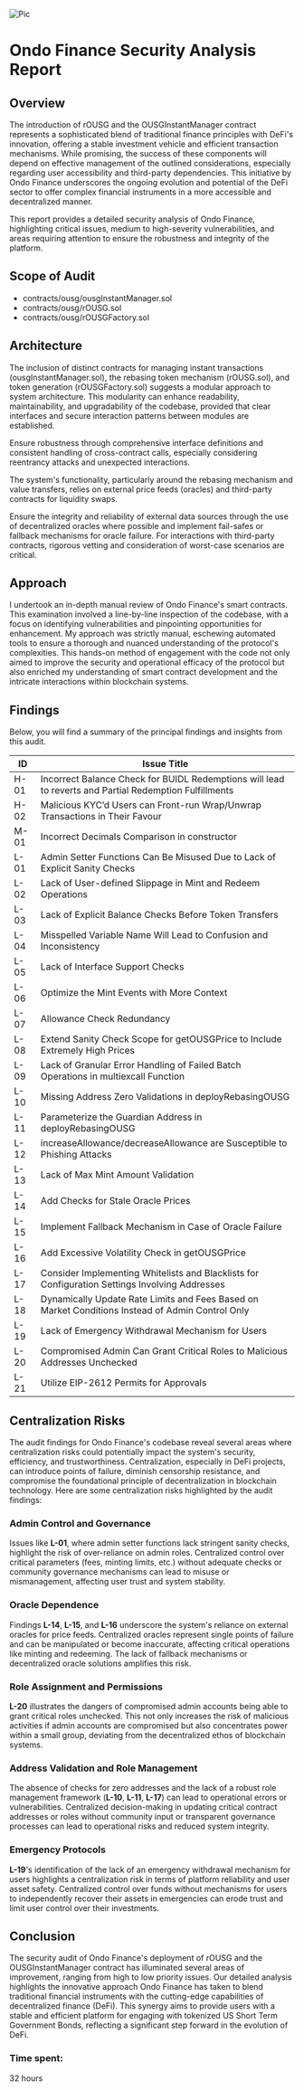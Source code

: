 ![Pic](https://code4rena.com/_next/image?url=https%3A%2F%2Fstorage.googleapis.com%2Fcdn-c4-uploads-v0%2Fuploads%2FV7zbmr544bm.0&w=256&q=75)

# Ondo Finance Security Analysis Report


## Overview

The introduction of rOUSG and the OUSGInstantManager contract represents a sophisticated blend of traditional finance principles with DeFi's innovation, offering a stable investment vehicle and efficient transaction mechanisms. While promising, the success of these components will depend on effective management of the outlined considerations, especially regarding user accessibility and third-party dependencies. This initiative by Ondo Finance underscores the ongoing evolution and potential of the DeFi sector to offer complex financial instruments in a more accessible and decentralized manner.

This report provides a detailed security analysis of Ondo Finance, highlighting critical issues, medium to high-severity vulnerabilities, and areas requiring attention to ensure the robustness and integrity of the platform. 



## Scope of Audit

- contracts/ousg/ousgInstantManager.sol
- contracts/ousg/rOUSG.sol
- contracts/ousg/rOUSGFactory.sol


## Architecture

The inclusion of distinct contracts for managing instant transactions (ousgInstantManager.sol), the rebasing token mechanism (rOUSG.sol), and token generation (rOUSGFactory.sol) suggests a modular approach to system architecture. This modularity can enhance readability, maintainability, and upgradability of the codebase, provided that clear interfaces and secure interaction patterns between modules are established.

Ensure robustness through comprehensive interface definitions and consistent handling of cross-contract calls, especially considering reentrancy attacks and unexpected interactions.

The system's functionality, particularly around the rebasing mechanism and value transfers, relies on external price feeds (oracles) and third-party contracts for liquidity swaps.

Ensure the integrity and reliability of external data sources through the use of decentralized oracles where possible and implement fail-safes or fallback mechanisms for oracle failure. For interactions with third-party contracts, rigorous vetting and consideration of worst-case scenarios are critical.


## Approach

I undertook an in-depth manual review of Ondo Finance's smart contracts. This examination involved a line-by-line inspection of the codebase, with a focus on identifying vulnerabilities and pinpointing opportunities for enhancement. My approach was strictly manual, eschewing automated tools to ensure a thorough and nuanced understanding of the protocol's complexities. This hands-on method of engagement with the code not only aimed to improve the security and operational efficacy of the protocol but also enriched my understanding of smart contract development and the intricate interactions within blockchain systems.

## Findings
Below, you will find a summary of the principal findings and insights from this audit.

| ID | Issue Title |
|----|-------------|
| H-01 | Incorrect Balance Check for BUIDL Redemptions will lead to reverts and Partial Redemption Fulfillments |
| H-02 | Malicious KYC’d Users can Front-run Wrap/Unwrap Transactions in Their Favour |
| M-01 | Incorrect Decimals Comparison in constructor |
| L-01 | Admin Setter Functions Can Be Misused Due to Lack of Explicit Sanity Checks |
| L-02 | Lack of User-defined Slippage in Mint and Redeem Operations |
| L-03 | Lack of Explicit Balance Checks Before Token Transfers |
| L-04 | Misspelled Variable Name Will Lead to Confusion and Inconsistency |
| L-05 | Lack of Interface Support Checks |
| L-06 | Optimize the Mint Events with More Context |
| L-07 | Allowance Check Redundancy |
| L-08 | Extend Sanity Check Scope for getOUSGPrice to Include Extremely High Prices |
| L-09 | Lack of Granular Error Handling of Failed Batch Operations in multiexcall Function |
| L-10 | Missing Address Zero Validations in deployRebasingOUSG |
| L-11 | Parameterize the Guardian Address in deployRebasingOUSG |
| L-12 | increaseAllowance/decreaseAllowance are Susceptible to Phishing Attacks |
| L-13 | Lack of Max Mint Amount Validation |
| L-14 | Add Checks for Stale Oracle Prices |
| L-15 | Implement Fallback Mechanism in Case of Oracle Failure |
| L-16 | Add Excessive Volatility Check in getOUSGPrice |
| L-17 | Consider Implementing Whitelists and Blacklists for Configuration Settings Involving Addresses |
| L-18 | Dynamically Update Rate Limits and Fees Based on Market Conditions Instead of Admin Control Only |
| L-19 | Lack of Emergency Withdrawal Mechanism for Users |
| L-20 | Compromised Admin Can Grant Critical Roles to Malicious Addresses Unchecked |
| L-21 | Utilize EIP-2612 Permits for Approvals |

## Centralization Risks

The audit findings for Ondo Finance's codebase reveal several areas where centralization risks could potentially impact the system's security, efficiency, and trustworthiness. Centralization, especially in DeFi projects, can introduce points of failure, diminish censorship resistance, and compromise the foundational principle of decentralization in blockchain technology. Here are some centralization risks highlighted by the audit findings:

### Admin Control and Governance
Issues like **L-01**, where admin setter functions lack stringent sanity checks, highlight the risk of over-reliance on admin roles. Centralized control over critical parameters (fees, minting limits, etc.) without adequate checks or community governance mechanisms can lead to misuse or mismanagement, affecting user trust and system stability.

### Oracle Dependence
Findings **L-14**, **L-15**, and **L-16** underscore the system's reliance on external oracles for price feeds. Centralized oracles represent single points of failure and can be manipulated or become inaccurate, affecting critical operations like minting and redeeming. The lack of fallback mechanisms or decentralized oracle solutions amplifies this risk.

### Role Assignment and Permissions
**L-20** illustrates the dangers of compromised admin accounts being able to grant critical roles unchecked. This not only increases the risk of malicious activities if admin accounts are compromised but also concentrates power within a small group, deviating from the decentralized ethos of blockchain systems.

### Address Validation and Role Management
The absence of checks for zero addresses and the lack of a robust role management framework (**L-10**, **L-11**, **L-17**) can lead to operational errors or vulnerabilities. Centralized decision-making in updating critical contract addresses or roles without community input or transparent governance processes can lead to operational risks and reduced system integrity.

### Emergency Protocols
**L-19**'s identification of the lack of an emergency withdrawal mechanism for users highlights a centralization risk in terms of platform reliability and user asset safety. Centralized control over funds without mechanisms for users to independently recover their assets in emergencies can erode trust and limit user control over their investments.


## Conclusion

The security audit of Ondo Finance's deployment of rOUSG and the OUSGInstantManager contract has illuminated several areas of improvement, ranging from high to low priority issues. Our detailed analysis highlights the innovative approach Ondo Finance has taken to blend traditional financial instruments with the cutting-edge capabilities of decentralized finance (DeFi). This synergy aims to provide users with a stable and efficient platform for engaging with tokenized US Short Term Government Bonds, reflecting a significant step forward in the evolution of DeFi.

### Time spent:
32 hours
